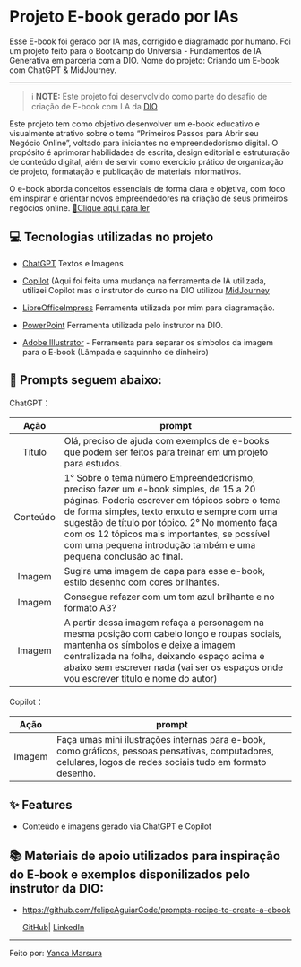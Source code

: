 # Projeto E-book gerado por IAs
Esse E-book foi gerado por IA mas, corrigido e diagramado por humano. Foi um projeto  feito para o Bootcamp do Universia - Fundamentos de IA Generativa em parceria com a DIO. Nome do projeto: Criando um E-book com ChatGPT &amp; MidJourney.

-------

 > ℹ️ **NOTE:** Este projeto foi desenvolvido como parte do desafio de criação de E-book com I.A da [DIO](https://dio.me)

Este projeto tem como objetivo desenvolver um e-book educativo e visualmente atrativo sobre o tema “Primeiros Passos para Abrir seu Negócio Online”, voltado para iniciantes no empreendedorismo digital.
O propósito é aprimorar habilidades de escrita, design editorial e estruturação de conteúdo digital, além de servir como exercício prático de organização de projeto, formatação e publicação de materiais informativos.

O e-book aborda conceitos essenciais de forma clara e objetiva, com foco em inspirar e orientar novos empreendedores na criação de seus primeiros negócios online.
<a href= "https://github.com/yancamarsura/E-book-gerado-por-IAs/blob/main/E-book%20-%20Primeiros%20Passos%20para%20Abrir%20seu%20Neg%C3%B3cio%20Online.pdf" title="View PDF now"> 📕Clique aqui para ler</a>

## 💻 Tecnologias utilizadas no projeto

- [ChatGPT](https://chat.openai.com/) Textos e Imagens
- [Copilot](https://copilot.microsoft.com/) (Aqui foi feita uma mudança na ferramenta de IA utilizada, utilizei Copilot mas o instrutor do curso na DIO utilizou [MidJourney](https://www.midjourney.com/app/)
- [LibreOfficeImpress](https://pt-br.libreoffice.org/descubra/impress/) Ferramenta utilizada por mim para diagramação.

- [PowerPoint](https://www.microsoft.com/en/microsoft-365/powerpoint) Ferramenta utilizada pelo instrutor na DIO.

- [Adobe Illustrator](https://www.adobe.com/br/products/illustrator.html) - Ferramenta para separar os símbolos da imagem para o E-book (Lâmpada e saquinnho de dinheiro)

## 🧠 Prompts seguem abaixo:

ChatGPT：

|   Ação   | prompt                                                                                                                                                                                                                                                                         |
| :------: | ------------------------------------------------------------------------------------------------------------------------------------------------------------------------------------------------------------------------------------------------------------------------------ |
|  Título | Olá, preciso de ajuda com exemplos de e-books que podem ser feitos para treinar em um projeto para estudos.                                                      |
| Conteúdo | 1° Sobre o tema número Empreendedorismo, preciso fazer um e-book simples, de 15 a 20 páginas. Poderia escrever em tópicos sobre o tema de forma simples, texto enxuto e sempre com uma sugestão de título por tópico. 2° No momento faça com os 12 tópicos mais importantes, se possível com uma pequena introdução também e uma pequena conclusão ao final.|
| Imagem | Sugira uma imagem de capa para esse e-book, estilo desenho com cores brilhantes.
| Imagem | Consegue refazer com um tom azul brilhante e no formato A3?
| Imagem | A partir dessa imagem refaça a personagem na mesma posição com cabelo longo e roupas sociais, mantenha os símbolos e deixe a imagem centralizada na folha, deixando espaço acima e abaixo sem escrever nada (vai ser os espaços onde vou escrever título e nome do autor)|


Copilot：

|  Ação  | prompt                                                                                 |
| :----: | -------------------------------------------------------------------------------------- |
| Imagem | Faça umas mini ilustrações internas para e-book, como gráficos, pessoas pensativas, computadores, celulares, logos de redes sociais tudo em formato desenho. |

## ✨ Features

- Conteúdo e imagens gerado via ChatGPT e Copilot

## 📚 Materiais de apoio utilizados para inspiração do E-book e exemplos disponilizados pelo instrutor da DIO:

- https://github.com/felipeAguiarCode/prompts-recipe-to-create-a-ebook

    <a href="https://github.com/yancamarsura">
    GitHub</a>|
    <a href="www.linkedin.com/in/yancamarsura">LinkedIn</a>

---

Feito por: [Yanca Marsura](https://github.com/yancamarsura)
